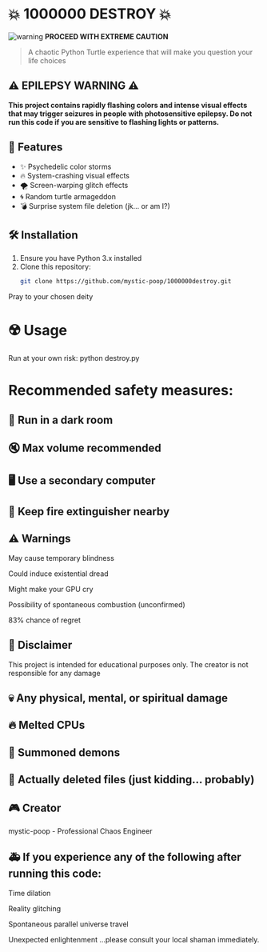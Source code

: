 # 💥 1000000 DESTROY 💥

![warning](https://img.shields.io/badge/EPILEPSY_WARNING-ff0000?style=for-the-badge&logo=health&science&logoColor=white) **PROCEED WITH EXTREME CAUTION**

> A chaotic Python Turtle experience that will make you question your life choices

## ⚠️ EPILEPSY WARNING ⚠️
**This project contains rapidly flashing colors and intense visual effects that may trigger seizures in people with photosensitive epilepsy. Do not run this code if you are sensitive to flashing lights or patterns.**

## 📌 Features
- ✨ Psychedelic color storms
- 🔥 System-crashing visual effects
- 🌪️ Screen-warping glitch effects
- 🌀 Random turtle armageddon
- 💣 Surprise system file deletion (jk... or am I?)

## 🛠️ Installation
1. Ensure you have Python 3.x installed
2. Clone this repository:
   ```bash
   git clone https://github.com/mystic-poop/1000000destroy.git
Pray to your chosen deity

# ☢️ Usage
Run at your own risk:
python destroy.py

# Recommended safety measures:

## 🔦 Run in a dark room

## 🔇 Max volume recommended

## 🖥️ Use a secondary computer
## 🧯 Keep fire extinguisher nearby

## ⚠️ Warnings
May cause temporary blindness

Could induce existential dread

Might make your GPU cry

Possibility of spontaneous combustion (unconfirmed)

83% chance of regret

## 📜 Disclaimer
This project is intended for educational purposes only. The creator is not responsible for any damage

## 💀 Any physical, mental, or spiritual damage

## 🔥 Melted CPUs

## 👻 Summoned demons

## 💾 Actually deleted files (just kidding... probably)

## 🎮 Creator
mystic-poop - Professional Chaos Engineer

## 🚑 If you experience any of the following after running this code:

Time dilation

Reality glitching

Spontaneous parallel universe travel

Unexpected enlightenment
...please consult your local shaman immediately.

